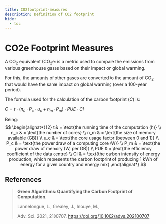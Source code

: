 ```yaml
---
title: CO2footprint-measures
description: Definition of CO2 footprint
hide:
  - toc
---
```


# CO2e Footprint Measures

A CO<sub>2</sub> equivalent (CO<sub>2</sub>e) is a metric used to compare the emissions from various greenhouse gases based on their impact on global warming.

For this, the amounts of other gases are converted to the amount of CO<sub>2</sub> that would have the same impact on global warming (over a 100-year period).

The formula used for the calculation of the carbon footprint ($C$) is:

$C = t \cdot (n_c \cdot P_c \cdot u_c + n_m \cdot P_m) \cdot PUE \cdot CI$

Being:
$$
\begin{alignat*}{2}
t & =  \text{the running time of the computation (h)} \\
n_c & =  \text{the number of cores} \\
n_m & =  \text{the size of memory available (GB)} \\
u_c & =  \text{the core usage factor (between 0 and 1)} \\
P_c & =  \text{the power draw of a computing core (W)} \\
P_m & =  \text{the power draw of memory (W, per GB)} \\
PUE & =  \text{the efficiency coefficient of the data centre} \\
CI & = \text{the carbon intensity of energy production, which represents the carbon footprint of producing 1 kWh of energy for a given country and energy mix}
\end{alignat*}
$$

## References

> **Green Algorithms: Quantifying the Carbon Footprint of Computation.**
> 
> Lannelongue, L., Grealey, J., Inouye, M.,
> 
> Adv. Sci. 2021, 2100707. https://doi.org/10.1002/advs.202100707